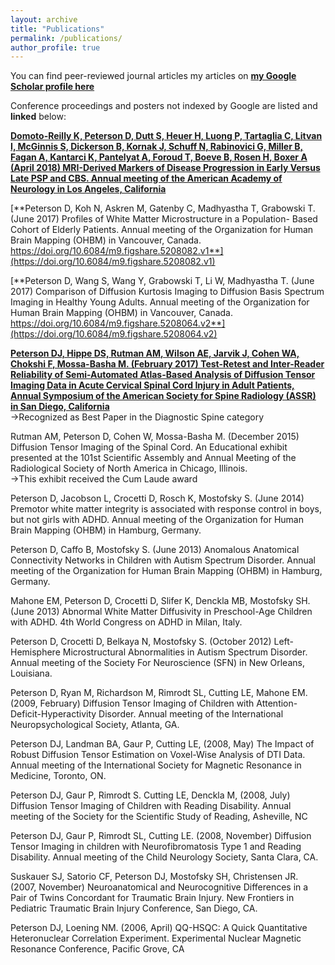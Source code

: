 ```yaml
---
layout: archive
title: "Publications"
permalink: /publications/
author_profile: true
---
```


You can find peer-reviewed journal articles my articles on [**my Google Scholar profile here**](https://scholar.google.com/citations?user=2PHG-uEAAAAJ&hl=en)  
  
Conference proceedings and posters not indexed by Google are listed and **linked** below:  

[**Domoto-Reilly K, Peterson D, Dutt S, Heuer H, Luong P, Tartaglia C, Litvan I, McGinnis S, Dickerson B, Kornak J, Schuff N, Rabinovici G, Miller B, Fagan A, Kantarci K, Pantelyat A, Foroud T, Boeve B, Rosen H, Boxer A (April 2018) MRI-Derived Markers of Disease Progression in Early Versus Late PSP and CBS. Annual meeting of the American Academy of Neurology in Los Angeles, California**](https://danjonpeterson.github.io/files/AAN_2018_FINAL.pdf)

[**Peterson D, Koh N, Askren M, Gatenby C, Madhyastha T, Grabowski T. (June 2017) Profiles of White Matter Microstructure in a Population- ­Based Cohort of Elderly Patients. Annual meeting of the Organization for Human Brain Mapping (OHBM) in Vancouver, Canada.  https://doi.org/10.6084/m9.figshare.5208082.v1**](https://doi.org/10.6084/m9.figshare.5208082.v1)
  
[**Peterson D, Wang S, Wang Y, Grabowski T, Li W, Madhyastha T. (June 2017) Comparison of Diffusion Kurtosis Imaging to Diffusion Basis Spectrum Imaging in Healthy Young Adults. Annual meeting of the Organization for Human Brain Mapping (OHBM) in Vancouver, Canada. https://doi.org/10.6084/m9.figshare.5208064.v2**](https://doi.org/10.6084/m9.figshare.5208064.v2)
  
[**Peterson DJ, Hippe DS, Rutman AM, Wilson AE, Jarvik J, Cohen WA, Chokshi F, Mossa-Basha M. (February 2017) Test-Retest and Inter-Reader Reliability of Semi-Automated Atlas-Based Analysis of Diffusion Tensor Imaging Data in Acute Cervical Spinal Cord Injury in Adult Patients, Annual Symposium of the American Society for Spine Radiology (ASSR) in San Diego, California**](https://danjonpeterson.github.io/files/ASNR_2017_FINAL.pdf)  
→Recognized as Best Paper in the Diagnostic Spine category
  
Rutman AM, Peterson D, Cohen W, Mossa-Basha M. (December 2015) Diffusion Tensor Imaging of the Spinal Cord. An Educational exhibit presented at the 101st Scientific Assembly and Annual Meeting of the Radiological Society of North America in Chicago, Illinois.  
→This exhibit received the Cum Laude award
  
Peterson D, Jacobson L, Crocetti D, Rosch K, Mostofsky S. (June 2014) Premotor white matter integrity is associated with response control in boys, but not girls with ADHD. Annual meeting of the Organization for Human Brain Mapping (OHBM) in Hamburg, Germany.
  
Peterson D, Caffo B, Mostofsky S. (June 2013) Anomalous Anatomical Connectivity Networks in Children with Autism Spectrum Disorder. Annual meeting of the Organization for Human Brain Mapping (OHBM) in Hamburg, Germany. 
  
Mahone EM, Peterson D, Crocetti D, Slifer K, Denckla MB, Mostofsky SH. (June 2013) Abnormal White Matter Diffusivity in Preschool-Age Children with ADHD. 4th World Congress on ADHD in Milan, Italy.
  
Peterson D, Crocetti D, Belkaya N, Mostofsky S. (October 2012) Left-Hemisphere Microstructural Abnormalities in Autism Spectrum Disorder. Annual meeting of the Society For Neuroscience (SFN) in New Orleans, Louisiana.
  
Peterson D, Ryan M, Richardson M, Rimrodt SL, Cutting LE, Mahone EM. (2009, February) Diffusion Tensor Imaging of Children with Attention-Deficit-Hyperactivity Disorder. Annual meeting of the International Neuropsychological Society, Atlanta, GA.
  
Peterson DJ, Landman BA, Gaur P, Cutting LE, (2008, May) The Impact of Robust Diffusion Tensor Estimation on Voxel-Wise Analysis of DTI Data. Annual meeting of the International Society for Magnetic Resonance in Medicine, Toronto, ON.
  
Peterson DJ, Gaur P, Rimrodt S. Cutting LE, Denckla M, (2008, July) Diffusion Tensor Imaging of Children with Reading Disability. Annual meeting of the Society for the Scientific Study of Reading, Asheville, NC
  
Peterson DJ, Gaur P, Rimrodt SL, Cutting LE. (2008, November) Diffusion Tensor Imaging in children with Neurofibromatosis Type 1 and Reading Disability. Annual meeting of the Child Neurology Society, Santa Clara, CA.
  
Suskauer SJ, Satorio CF, Peterson DJ, Mostofsky SH, Christensen JR. (2007, November) Neuroanatomical and Neurocognitive Differences in a Pair of Twins Concordant for Traumatic Brain Injury. New Frontiers in Pediatric Traumatic Brain Injury Conference, San Diego, CA.
  
Peterson DJ, Loening NM. (2006, April) QQ-HSQC: A Quick Quantitative Heteronuclear Correlation Experiment. Experimental Nuclear Magnetic Resonance Conference, Pacific Grove, CA
